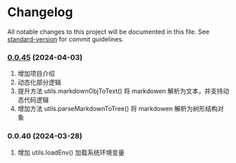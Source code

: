 # Changelog

All notable changes to this project will be documented in this file. See [standard-version](https://github.com/conventional-changelog/standard-version) for commit guidelines.

### [0.0.45](https://github.com/neequ/tschain-cli/compare/v0.0.40...v0.0.45) (2024-04-03)
1. 增加项目介绍
2. 动态化部分逻辑
3. 提升方法 utils.markdownObjToText() 将 markdowen 解析为文本，并支持动态代码逻辑
4. 增加方法 utils.parseMarkdownToTree() 将 markdowen 解析为树形结构对象

### 0.0.40 (2024-03-28)
1. 增加 utils.loadEnv() 加载系统环境变量